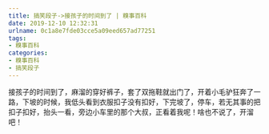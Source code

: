 ```yaml
---
title: 搞笑段子->接孩子的时间到了 | 糗事百科
date: 2019-12-10 12:32:31
urlname: 0c1a8e7fde03cce5a09eed657ad77251
tags: 
- 糗事百科
categories:
- 糗事百科
- 搞笑段子
---
```

接孩子的时间到了，麻溜的穿好裤子，套了双拖鞋就出门了，开着小毛驴狂奔了一路，下坡的时候，我低头看到衣服扣子没有扣好，下完坡了，停车，若无其事的把扣子扣好，抬头一看，旁边小车里的那个大叔，正看着我呢！啥也不说了，开溜吧！



